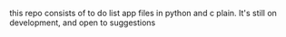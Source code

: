 this repo consists of to do list app files in python and c plain.
It's still on development, and open to suggestions
